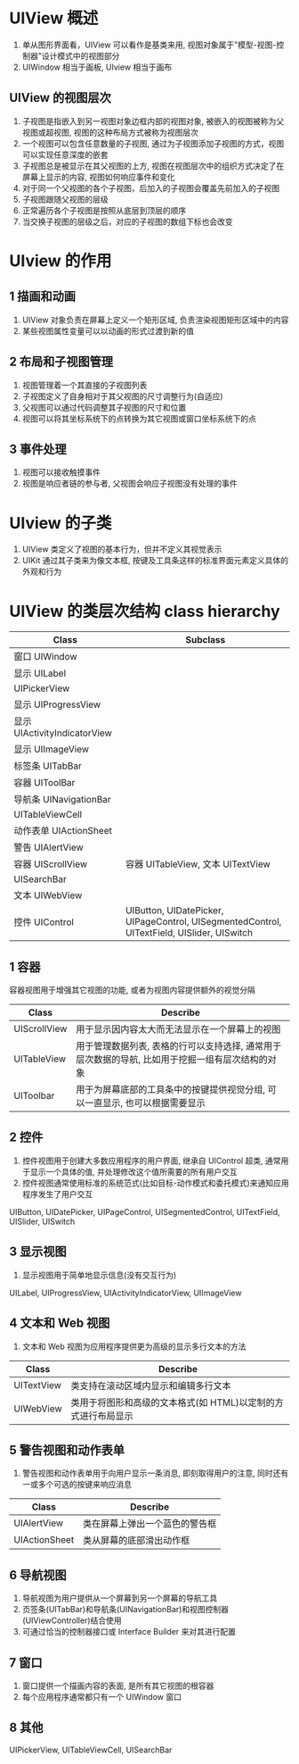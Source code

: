 # UIView 概述

1. 单从图形界面看，UIView 可以看作是基类来用, 视图对象属于"模型-视图-控制器"设计模式中的视图部分
2. UIWindow 相当于画板, UIview 相当于画布

## UIView 的视图层次

1. 子视图是指嵌入到另一视图对象边框内部的视图对象, 被嵌入的视图被称为父视图或超视图, 视图的这种布局方式被称为视图层次
2. 一个视图可以包含任意数量的子视图, 通过为子视图添加子视图的方式，视图可以实现任意深度的嵌套
3. 子视图总是被显示在其父视图的上方, 视图在视图层次中的组织方式决定了在屏幕上显示的内容, 视图如何响应事件和变化
4. 对于同一个父视图的各个子视图，后加入的子视图会覆盖先前加入的子视图
3. 子视图跟随父视图的层级
6. 正常遍历各个子视图是按照从底层到顶层的顺序
7. 当交换子视图的层级之后，对应的子视图的数组下标也会改变

# UIview 的作用

## 1 描画和动画

1. UIView 对象负责在屏幕上定义一个矩形区域, 负责渲染视图矩形区域中的内容
2. 某些视图属性变量可以以动画的形式过渡到新的值

## 2 布局和子视图管理

1. 视图管理着一个其直接的子视图列表
2. 子视图定义了自身相对于其父视图的尺寸调整行为(自适应)
3. 父视图可以通过代码调整其子视图的尺寸和位置
4. 视图可以将其坐标系统下的点转换为其它视图或窗口坐标系统下的点

## 3 事件处理

1. 视图可以接收触摸事件
2. 视图是响应者链的参与者, 父视图会响应子视图没有处理的事件

# UIview 的子类

1. UIView 类定义了视图的基本行为，但并不定义其视觉表示
2. UIKit 通过其子类来为像文本框, 按键及工具条这样的标准界面元素定义具体的外观和行为

# UIView 的类层次结构 class hierarchy

| Class                   | Subclass |
| ----------------------- | -------- |
| 窗口 UIWindow          |          |
| 显示 UILabel                 |          |
| UIPickerView            |          |
| 显示 UIProgressView          |          |
| 显示 UIActivityIndicatorView |          |
| 显示 UIImageView             |          |
| 标签条 UITabBar                |          |
| 容器 UIToolBar               |          |
| 导航条 UINavigationBar         |          |
| UITableViewCell         |          |
| 动作表单 UIActionSheet           |          |
| 警告 UIAlertView             |          |
| 容器 UIScrollView            | 容器 UITableView, 文本 UITextView |
| UISearchBar             |          |
| 文本 UIWebView               |          |
| 控件 UIControl               | UIButton, UIDatePicker, UIPageControl, UISegmentedControl, UITextField, UISlider, UISwitch |

## 1 容器

容器视图用于增强其它视图的功能, 或者为视图内容提供额外的视觉分隔

| Class        | Describe                                                                         |
| ------------ | -------------------------------------------------------------------------------- |
| UIScrollView | 用于显示因内容太大而无法显示在一个屏幕上的视图                                           |   
| UITableView  | 用于管理数据列表, 表格的行可以支持选择, 通常用于层次数据的导航, 比如用于挖掘一组有层次结构的对象 |
| UIToolbar    | 用于为屏幕底部的工具条中的按键提供视觉分组, 可以一直显示, 也可以根据需要显示                  |

## 2 控件

1. 控件视图用于创建大多数应用程序的用户界面, 继承自 UIControl 超类, 通常用于显示一个具体的值, 并处理修改这个值所需要的所有用户交互
2. 控件视图通常使用标准的系统范式(比如目标-动作模式和委托模式)来通知应用程序发生了用户交互

UIButton, UIDatePicker, UIPageControl, UISegmentedControl, UITextField, UISlider, UISwitch

## 3 显示视图

1. 显示视图用于简单地显示信息(没有交互行为)

UILabel, UIProgressView, UIActivityIndicatorView, UIImageView

## 4 文本和 Web 视图

1. 文本和 Web 视图为应用程序提供更为高级的显示多行文本的方法

| Class        | Describe                                             |
| ------------ | ---------------------------------------------------- |
| UITextView   | 类支持在滚动区域内显示和编辑多行文本                       |
| UIWebView    | 类用于将图形和高级的文本格式(如 HTML)以定制的方式进行布局显示 |

## 5 警告视图和动作表单

1. 警告视图和动作表单用于向用户显示一条消息, 即刻取得用户的注意, 同时还有一或多个可选的按键来响应消息

| Class         | Describe                  |
| ------------- | ------------------------- |
| UIAlertView   | 类在屏幕上弹出一个蓝色的警告框 |
| UIActionSheet | 类从屏幕的底部滑出动作框      |

## 6 导航视图

1. 导航视图为用户提供从一个屏幕到另一个屏幕的导航工具
2. 页签条(UITabBar)和导航条(UINavigationBar)和视图控制器(UIViewController)结合使用
3. 可通过恰当的控制器接口或 Interface Builder 来对其进行配置

## 7 窗口

1. 窗口提供一个描画内容的表面, 是所有其它视图的根容器
2. 每个应用程序通常都只有一个 UIWindow 窗口

## 8 其他

UIPickerView, UITableViewCell, UISearchBar
